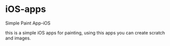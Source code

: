 # iOS-apps
Simple Paint App-iOS


this is a simple iOS apps for painting, using this apps you can create scratch and images.


